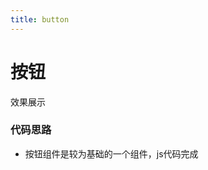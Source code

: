 ```yaml
---
title: button
---
```


# 按钮

效果展示     



<ClientOnly>
<button-demos></button-demos>
</ClientOnly>

### 代码思路

- 按钮组件是较为基础的一个组件，js代码完成
